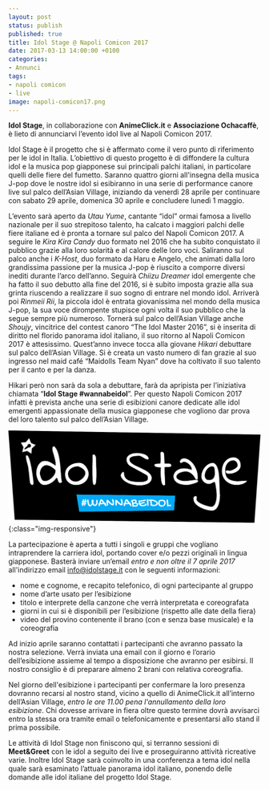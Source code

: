 ```yaml
---
layout: post
status: publish
published: true
title: Idol Stage @ Napoli Comicon 2017
date: 2017-03-13 14:00:00 +0100
categories:
- Annunci
tags:
- napoli comicon
- live
image: napoli-comicon17.png
---
```


**Idol Stage**, in collaborazione con **AnimeClick.it** e **Associazione Ochacaffè**, è lieto di annunciarvi l’evento idol live al Napoli Comicon 2017.

Idol Stage è il progetto che si è affermato come il vero punto di riferimento per le idol in Italia. L’obiettivo di questo progetto è di diffondere la cultura idol e la musica pop giapponese sui principali palchi italiani, in particolare quelli delle fiere del fumetto. 
Saranno quattro giorni all'insegna della musica J-pop dove le nostre idol si esibiranno in una serie di performance canore live sul palco dell’Asian Village, iniziando da venerdì 28 aprile per continuare con sabato 29 aprile, domenica 30 aprile e concludere lunedì 1 maggio.

L’evento sarà aperto da _Utau Yume_, cantante “idol” ormai famosa a livello nazionale per il suo strepitoso talento, ha calcato i maggiori palchi delle fiere italiane ed è pronta a tornare sul palco del Napoli Comicon 2017. A seguire le _Kira Kira Candy_ duo formato nel 2016 che ha subito conquistato il pubblico grazie alla loro solarità e al calore delle loro voci. Saliranno sul palco anche i _K-Host_, duo formato da Haru e Angelo, che animati dalla loro grandissima passione per la musica J-pop è riuscito a comporre diversi inediti durante l’arco dell’anno. Seguirà _Chiizu Dreamer_ idol emergente che ha fatto il suo debutto alla fine del 2016, si è subito imposta grazie alla sua grinta riuscendo a realizzare il suo sogno di entrare nel mondo idol. Arriverà poi _Rinmeii Rii_, la piccola idol è entrata giovanissima nel mondo della musica J-pop, la sua voce dirompente stupisce ogni volta il suo pubblico che la segue sempre più numeroso. Tornerà sul palco dell’Asian Village anche _Shoujy_, vincitrice del contest canoro “The Idol Master 2016”, si è inserita di diritto nel florido panorama idol italiano, il suo ritorno al Napoli Comicon 2017 è attesissimo. Quest’anno invece tocca alla giovane _Hikari_ debuttare sul palco dell’Asian Village. Si è creata un vasto numero di fan grazie al suo ingresso nel maid café “Maidolls Team Nyan” dove ha coltivato il suo talento per il canto e per la danza.

Hikari però non sarà da sola a debuttare, farà da apripista per l’iniziativa chiamata “**Idol Stage #wannabeidol**”. Per questo Napoli Comicon 2017 infatti è prevista anche una serie di esibizioni canore dedicate alle idol emergenti appassionate della musica giapponese che vogliono dar prova del loro talento sul palco dell’Asian Village.

![Idol Stage #wannabeidol](/public/images/idol-stage-wannabeidol.png){:class="img-responsive"}

La partecipazione è aperta a tutti i singoli e gruppi che vogliano intraprendere la carriera idol, portando cover e/o pezzi originali in lingua giapponese. Basterà inviare un’email _entro e non oltre il 7 aprile 2017_ all'indirizzo email [info@idolstage.it](mailto:info@idolstage.it) con le seguenti informazioni:
* nome e cognome, e recapito telefonico, di ogni partecipante al gruppo
* nome d’arte usato per l’esibizione
* titolo e interprete della canzone che verrà interpretata e coreografata
* giorni in cui si è disponibili per l’esibizione (rispetto alle date della fiera)
* video del provino contenente il brano (con e senza base musicale) e la coreografia

Ad inizio aprile saranno contattati i partecipanti che avranno passato la nostra selezione. Verrà inviata una email con il giorno e l’orario dell’esibizione assieme al tempo a disposizione che avranno per esibirsi. Il nostro consiglio è di preparare almeno 2 brani con relativa coreografia.

Nel giorno dell'esibizione i partecipanti per confermare la loro presenza dovranno recarsi al nostro stand, vicino a quello di AnimeClick.it all’interno dell’Asian Village, _entro le ore 11.00 pena l'annullamento della loro esibizione_. Chi dovesse arrivare in fiera oltre questo termine dovrà avvisarci entro la stessa ora tramite email o telefonicamente e presentarsi allo stand il prima possibile.

Le attività di Idol Stage non finiscono qui, si terranno sessioni di **Meet&Greet** con le idol a seguito dei live e proseguiranno attività ricreative varie. Inoltre Idol Stage sarà coinvolto in una conferenza a tema idol nella quale sarà esaminato l’attuale panorama idol italiano, ponendo delle domande alle idol italiane del progetto Idol Stage. 
